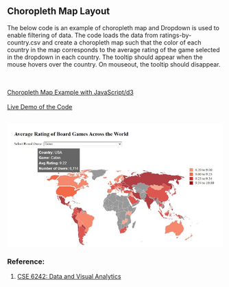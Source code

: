 <h2>Choropleth Map Layout</h2>
<p> The below code is an example of choropleth map and Dropdown is used to enable filtering of data. The code loads the data from ratings-by-country.csv and create a choropleth map such that the color of each country in the map corresponds to the average rating of the game selected in the dropdown in each country. 
 The tooltip should appear when the mouse hovers over the country. On mouseout, the tooltip should disappear. </p>
<br><br>
<a href="choropleth.html">Choropleth Map Example with JavaScript/d3 </a> 
 <br><br>
<a href="">Live Demo of the Code </a> 
<br><br>

  <div  align="center">
  
 <kbd><img align="center" src="choropleth.jpg" /></kbd>

</div>
<h3> Reference: </h3>
<ol>
<li> <a href="https://omscs.gatech.edu/cse-6242-data-visual-analytics">CSE 6242: Data and Visual Analytics </a> </li>

</ol>
